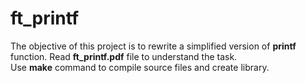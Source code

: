 # ft_printf
The objective of this project is to rewrite a simplified version of **printf** function. Read **ft_printf.pdf** file to understand the task.  
Use **make** command to compile source files and create library.
